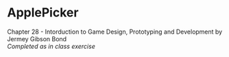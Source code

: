 # ApplePicker
 
Chapter 28 - Intorduction to Game Design, Prototyping and Development by Jermey Gibson Bond\
_Completed as in class exercise_
